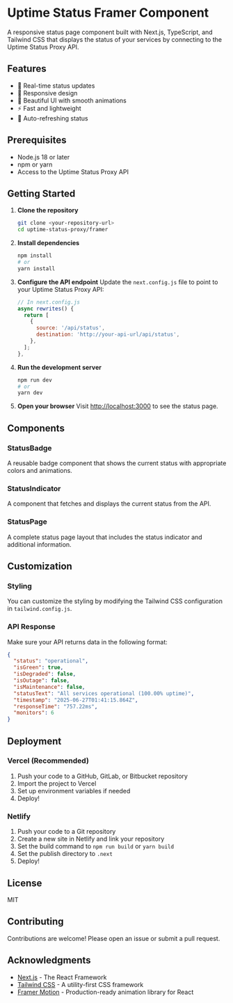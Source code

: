# Uptime Status Framer Component

A responsive status page component built with Next.js, TypeScript, and Tailwind CSS that displays the status of your services by connecting to the Uptime Status Proxy API.

## Features

- 🚀 Real-time status updates
- 📱 Responsive design
- 🎨 Beautiful UI with smooth animations
- ⚡ Fast and lightweight
- 🔄 Auto-refreshing status

## Prerequisites

- Node.js 18 or later
- npm or yarn
- Access to the Uptime Status Proxy API

## Getting Started

1. **Clone the repository**
   ```bash
   git clone <your-repository-url>
   cd uptime-status-proxy/framer
   ```

2. **Install dependencies**
   ```bash
   npm install
   # or
   yarn install
   ```

3. **Configure the API endpoint**
   Update the `next.config.js` file to point to your Uptime Status Proxy API:
   ```javascript
   // In next.config.js
   async rewrites() {
     return [
       {
         source: '/api/status',
         destination: 'http://your-api-url/api/status',
       },
     ];
   },
   ```

4. **Run the development server**
   ```bash
   npm run dev
   # or
   yarn dev
   ```

5. **Open your browser**
   Visit [http://localhost:3000](http://localhost:3000) to see the status page.

## Components

### StatusBadge
A reusable badge component that shows the current status with appropriate colors and animations.

### StatusIndicator
A component that fetches and displays the current status from the API.

### StatusPage
A complete status page layout that includes the status indicator and additional information.

## Customization

### Styling
You can customize the styling by modifying the Tailwind CSS configuration in `tailwind.config.js`.

### API Response
Make sure your API returns data in the following format:

```json
{
  "status": "operational",
  "isGreen": true,
  "isDegraded": false,
  "isOutage": false,
  "isMaintenance": false,
  "statusText": "All services operational (100.00% uptime)",
  "timestamp": "2025-06-27T01:41:15.864Z",
  "responseTime": "757.22ms",
  "monitors": 6
}
```

## Deployment

### Vercel (Recommended)

1. Push your code to a GitHub, GitLab, or Bitbucket repository
2. Import the project to Vercel
3. Set up environment variables if needed
4. Deploy!

### Netlify

1. Push your code to a Git repository
2. Create a new site in Netlify and link your repository
3. Set the build command to `npm run build` or `yarn build`
4. Set the publish directory to `.next`
5. Deploy!

## License

MIT

## Contributing

Contributions are welcome! Please open an issue or submit a pull request.

## Acknowledgments

- [Next.js](https://nextjs.org/) - The React Framework
- [Tailwind CSS](https://tailwindcss.com/) - A utility-first CSS framework
- [Framer Motion](https://www.framer.com/motion/) - Production-ready animation library for React
